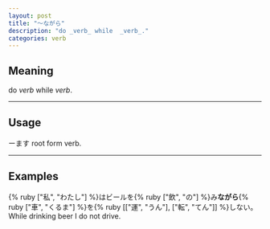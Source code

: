 ```yaml
---
layout: post
title: "〜ながら"
description: "do _verb_ while  _verb_."
categories: verb
---
```


## Meaning

do _verb_ while  _verb_.

---

## Usage

ーます root form verb.

---

## Examples

{% ruby ["私", "わたし"] %}はビールを{% ruby ["飲", "の"] %}み**ながら**{% ruby ["車", "くるま"] %}を{% ruby [["運", "うん"], ["転", "てん"]] %}しない。
While drinking beer I do not drive.

